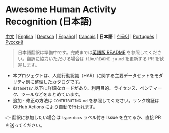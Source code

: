 # Awesome Human Activity Recognition (日本語)

[中文](README.zh.md) | [English](../README.md) | [Deutsch](README.de.md) | [Español](README.es.md) | [français](README.fr.md) | **日本語** | [한국어](README.ko.md) | [Português](README.pt.md) | [Русский](README.ru.md)

> 日本語翻訳は準備中です。完成までは[英語版 README](../README.md) を参照してください。翻訳に協力いただける場合は `i18n/README.ja.md` を更新する PR を歓迎します。

- 本プロジェクトは、人間行動認識（HAR）に関する主要データセットをモダリティ別に整理したカタログです。
- `datasets/` 以下に詳細なカードがあり、利用目的、ライセンス、ベンチマーク、ツールなどをまとめています。
- 追加・修正の方法は `CONTRIBUTING.md` を参照してください。リンク検証は GitHub Actions により自動で行われます。

👉 翻訳に参加したい場合は `type:docs` ラベル付き Issue を立てるか、直接 PR を送ってください。
